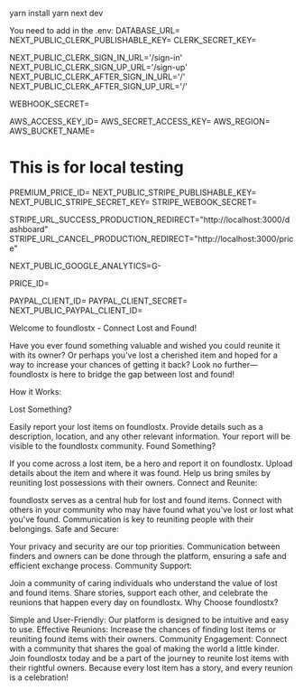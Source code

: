 yarn install
yarn next dev

You need to add in the .env:
DATABASE_URL=
NEXT_PUBLIC_CLERK_PUBLISHABLE_KEY=
CLERK_SECRET_KEY=

NEXT_PUBLIC_CLERK_SIGN_IN_URL='/sign-in'
NEXT_PUBLIC_CLERK_SIGN_UP_URL='/sign-up'
NEXT_PUBLIC_CLERK_AFTER_SIGN_IN_URL='/'
NEXT_PUBLIC_CLERK_AFTER_SIGN_UP_URL='/'

WEBHOOK_SECRET=



AWS_ACCESS_KEY_ID=
AWS_SECRET_ACCESS_KEY=
AWS_REGION=
AWS_BUCKET_NAME=


# This is for local testing
PREMIUM_PRICE_ID=
NEXT_PUBLIC_STRIPE_PUBLISHABLE_KEY=
NEXT_PUBLIC_STRIPE_SECRET_KEY=
STRIPE_WEBOOK_SECRET=


STRIPE_URL_SUCCESS_PRODUCTION_REDIRECT="http://localhost:3000/dashboard"
STRIPE_URL_CANCEL_PRODUCTION_REDIRECT="http://localhost:3000/price"

NEXT_PUBLIC_GOOGLE_ANALYTICS=G-



PRICE_ID=


PAYPAL_CLIENT_ID=
PAYPAL_CLIENT_SECRET=
NEXT_PUBLIC_PAYPAL_CLIENT_ID=

Welcome to foundlostx - Connect Lost and Found!

Have you ever found something valuable and wished you could reunite it with its owner? Or perhaps you've lost a cherished item and hoped for a way to increase your chances of getting it back? Look no further—foundlostx is here to bridge the gap between lost and found!

How it Works:

Lost Something?

Easily report your lost items on foundlostx. Provide details such as a description, location, and any other relevant information. Your report will be visible to the foundlostx community.
Found Something?

If you come across a lost item, be a hero and report it on foundlostx. Upload details about the item and where it was found. Help us bring smiles by reuniting lost possessions with their owners.
Connect and Reunite:

foundlostx serves as a central hub for lost and found items. Connect with others in your community who may have found what you've lost or lost what you've found. Communication is key to reuniting people with their belongings.
Safe and Secure:

Your privacy and security are our top priorities. Communication between finders and owners can be done through the platform, ensuring a safe and efficient exchange process.
Community Support:

Join a community of caring individuals who understand the value of lost and found items. Share stories, support each other, and celebrate the reunions that happen every day on foundlostx.
Why Choose foundlostx?

Simple and User-Friendly: Our platform is designed to be intuitive and easy to use.
Effective Reunions: Increase the chances of finding lost items or reuniting found items with their owners.
Community Engagement: Connect with a community that shares the goal of making the world a little kinder.
Join foundlostx today and be a part of the journey to reunite lost items with their rightful owners. Because every lost item has a story, and every reunion is a celebration!
